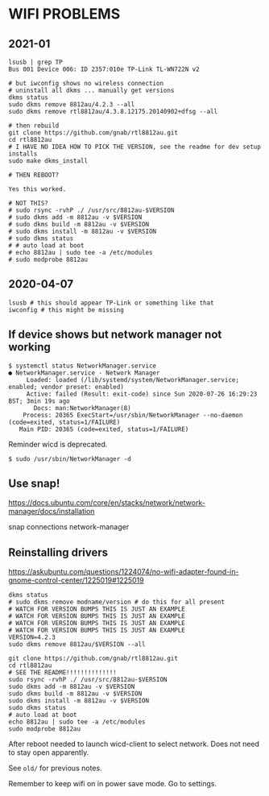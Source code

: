 # WIFI PROBLEMS

## 2021-01

    lsusb | grep TP
    Bus 001 Device 006: ID 2357:010e TP-Link TL-WN722N v2

    # but iwconfig shows no wireless connection
    # uninstall all dkms ... manually get versions
    dkms status
    sudo dkms remove 8812au/4.2.3 --all
    sudo dkms remove rtl8812au/4.3.8.12175.20140902+dfsg --all

    # then rebuild
    git clone https://github.com/gnab/rtl8812au.git
    cd rtl8812au
    # I HAVE NO IDEA HOW TO PICK THE VERSION, see the readme for dev setup installs
    sudo make dkms_install

    # THEN REBOOT?

    Yes this worked.

    # NOT THIS?
    # sudo rsync -rvhP ./ /usr/src/8812au-$VERSION
    # sudo dkms add -m 8812au -v $VERSION
    # sudo dkms build -m 8812au -v $VERSION
    # sudo dkms install -m 8812au -v $VERSION
    # sudo dkms status
    # # auto load at boot
    # echo 8812au | sudo tee -a /etc/modules
    # sudo modprobe 8812au


## 2020-04-07

    lsusb # this should appear TP-Link or something like that
    iwconfig # this might be missing

## If device shows but network manager not working

    $ systemctl status NetworkManager.service
    ● NetworkManager.service - Network Manager
         Loaded: loaded (/lib/systemd/system/NetworkManager.service; enabled; vendor preset: enabled)
         Active: failed (Result: exit-code) since Sun 2020-07-26 16:29:23 BST; 3min 19s ago
           Docs: man:NetworkManager(8)
        Process: 20365 ExecStart=/usr/sbin/NetworkManager --no-daemon (code=exited, status=1/FAILURE)
       Main PID: 20365 (code=exited, status=1/FAILURE)

Reminder wicd is deprecated.

    $ sudo /usr/sbin/NetworkManager -d

## Use snap!

https://docs.ubuntu.com/core/en/stacks/network/network-manager/docs/installation

snap connections network-manager

## Reinstalling drivers

https://askubuntu.com/questions/1224074/no-wifi-adapter-found-in-gnome-control-center/1225019#1225019

    dkms status
    # sudo dkms remove modname/version # do this for all present
    # WATCH FOR VERSION BUMPS THIS IS JUST AN EXAMPLE
    # WATCH FOR VERSION BUMPS THIS IS JUST AN EXAMPLE
    # WATCH FOR VERSION BUMPS THIS IS JUST AN EXAMPLE
    # WATCH FOR VERSION BUMPS THIS IS JUST AN EXAMPLE
    VERSION=4.2.3
    sudo dkms remove 8812au/$VERSION --all

    git clone https://github.com/gnab/rtl8812au.git
    cd rtl8812au
    # SEE THE README!!!!!!!!!!!!!!
    sudo rsync -rvhP ./ /usr/src/8812au-$VERSION
    sudo dkms add -m 8812au -v $VERSION
    sudo dkms build -m 8812au -v $VERSION
    sudo dkms install -m 8812au -v $VERSION
    sudo dkms status
    # auto load at boot
    echo 8812au | sudo tee -a /etc/modules
    sudo modprobe 8812au


After reboot needed to launch wicd-client to select network. Does not need to stay open apparently.

See `old/` for previous notes.

Remember to keep wifi on in power save mode. Go to settings.
